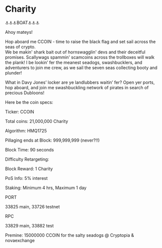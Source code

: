 # Charity

⚓⚓⚓BOAT⚓⚓⚓


Ahoy mateys! 

Hop aboard me CCOIN - time to raise the black flag and set sail across the seas of crypto.  
We be makin' shark bait out of hornswagglin' devs and their deceitful promises. 
Scallywags spammin' scamcoins across the trollboxes
will walk the plank!  I be lookin’ fer the meanest seadogs, swashbucklers, and adventurers to join me crew, 
as we sail the seven seas collecting booty and plunder!  

What in Davy Jones’ locker are ye landlubbers waitin’ fer? 
Open yer ports, hop aboard, and join me swashbuckling network of pirates in search of precious Dubloons!

Here be the coin specs:

Ticker: CCOIN

Total coins: 21,000,000 Charity

Algorithm: HMQ1725

Pillaging ends at Block: 999,999,999 (never?!!)

Block Time: 90 seconds

Difficulty Retargeting:

Block Reward: 1 Charity

PoS Info: 5% interest

Staking: Minimum 4 hrs, Maximum 1 day

PORT

33825 main, 33726 testnet

RPC

33829 main, 33882 test

Premine: 15000000 CCOIN for the salty seadogs @ Cryptopia & novaexchange
